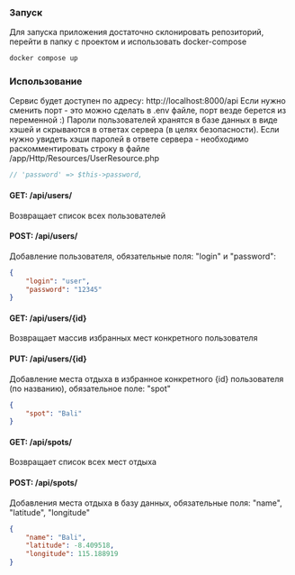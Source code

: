 ### Запуск
Для запуска приложения достаточно склонировать репозиторий, перейти в папку с проектом и использовать docker-compose
```bash
docker compose up
```
### Использование
Сервис будет доступен по адресу: http://localhost:8000/api
Если нужно сменить порт - это можно сделать в .env файле, порт везде берется из переменной :)
Пароли пользователей хранятся в базе данных в виде хэшей и скрываются в ответах сервера (в целях безопасности).
Если нужно увидеть хэши паролей в ответе сервера - необходимо раскомментировать строку в файле
/app/Http/Resources/UserResource.php

```php
// 'password' => $this->password,
```

#### GET: /api/users/
Возвращает список всех пользователей

#### POST: /api/users/
Добавление пользователя, обязательные поля: "login" и "password":
```json
{
    "login": "user",
    "password": "12345"
}
```

#### GET: /api/users/{id}
Возвращает массив избранных мест конкретного пользователя

#### PUT: /api/users/{id}
Добавление места отдыха в избранное конкретного {id} пользователя (по названию), обязательное поле: "spot"
```json
{
    "spot": "Bali"
}
```

#### GET: /api/spots/
Возвращает список всех мест отдыха

#### POST: /api/spots/
Добавления места отдыха в базу данных, обязательные поля: "name", "latitude", "longitude"
```json
{
    "name": "Bali",
    "latitude": -8.409518,
    "longitude": 115.188919
}
```
